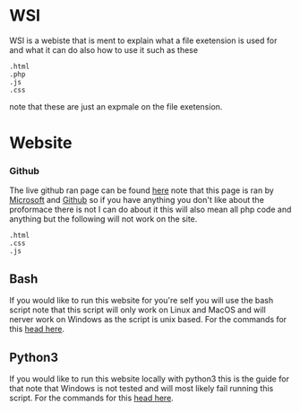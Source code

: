 # WSI
WSI is a webiste that is ment to explain what a file exetension is used for and what it can do also how to use it such as these
```
.html
.php
.js
.css
```
note that these are just an expmale on the file exetension.

# Website
### Github
The live github ran page can be found [here](https://httpanimation.github.io/WSI/) note that this page is ran by [Microsoft](https://www.microsoft.com/en-us/) and [Github](https://github.com) so if you have anything you don't like about the proformace there is not I can do about it this will also mean all php code and anything but the following will not work on the site.
```
.html
.css
.js
```

## Bash
If you would like to run this website for you're self you will use the bash script note that this script will only work on Linux and MacOS and will nerver work on Windows as the script is unix based. For the commands for this [head here](Runners/Bash.md).

## Python3
If you would like to run this website locally with python3 this is the guide for that note that Windows is not tested and will most likely fail running this script. For the commands for this [head here](Runners/Python3.md).